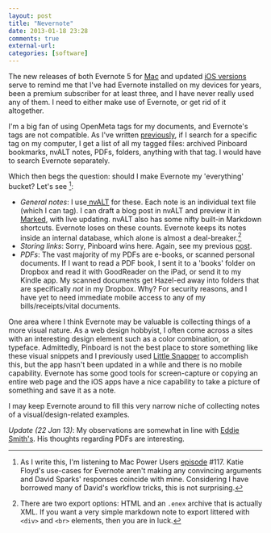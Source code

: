 ```yaml
---
layout: post  
title: "Nevernote"  
date: 2013-01-18 23:28  
comments: true  
external-url: 
categories: [software]
---
```


The new releases of both Evernote 5 for [Mac][1] and updated [iOS versions][2] serve to remind me that I've had Evernote installed on my devices for years, been a premium subscriber for at least three, and I have never really used any of them. I need to either make use of Evernote, or get rid of it altogether. 

I'm a big fan of using OpenMeta tags for my documents, and Evernote's tags are not compatible. As I've written [previously][tags], if I  search for a specific tag on my computer, I get a list of all my tagged files: archived Pinboard bookmarks, nvALT notes, PDFs, folders, anything with that tag. I would have to search Evernote separately.

Which then begs the question: should I make Evernote my 'everything' bucket? Let's see [^1]:

- *General notes*: I use[ nvALT][nv] for these. Each note is an individual text file (which I can tag). I can draft a blog post in nvALT and preview it in [Marked][mark], with live updating. nvALT also has some nifty built-in Markdown shortcuts. Evernote loses on these counts. Evernote keeps its notes inside an internal database, which alone is almost a deal-breaker.[^2]
- *Storing links*: Sorry, Pinboard wins here. Again, see my previous [post][tags].
- *PDFs*: The vast majority of my PDFs are e-books, or scanned personal documents. If I want to read a PDF book, I sent it to a 'books' folder on Dropbox and read it with GoodReader on the iPad, or send it to my Kindle app. My scanned documents get Hazel-ed away into folders that are specifically *not* in my Dropbox. Why? For security reasons, and I have yet to need immediate mobile access to any of my bills/receipts/vital documents.

One area where I think Evernote may be valuable is collecting things of a more visual nature. As a web design hobbyist, I often come across a sites with an interesting design element such as a color combination, or typeface. Admittedly, Pinboard is not the best place to store something like these visual snippets and I previously used [Little Snapper][ls] to accomplish this, but the app hasn't been updated in a while and there is no mobile capability. Evernote has some good tools for screen-capture or copying an entire web page and the iOS apps have a nice capability to take a picture of something and save it as a note.

I may keep Evernote around to fill this very narrow niche of collecting notes of a visual/design-related examples.

*Update (22 Jan 13)*: My observations are somewhat in line with [Eddie Smith's][4]. His thoughts regarding PDFs are interesting.

    
[^1]: As I write this, I'm listening to Mac Power Users [episode][mpu] #117. Katie Floyd's use-cases for Evernote aren't making any convincing arguments and David Sparks' responses coincide with mine. Considering I have borrowed many of David's workflow tricks, this is not surprising. 

[^2]: There are two export options: HTML and an `.enex` archive that is actually XML. If you want a very simple markdown note to export littered with `<div>` and `<br>` elements, then you are in luck.


[1]: http://evernote.com/evernote/whats_new/mac/
[2]: http://blog.evernote.com/2012/11/02/coming-soon-evernote-5-for-iphone-ipad-and-ipod-touch/
[tags]: http://www.nealsheeran.com/archives/2013/01/how_i_use_pinboard
[mpu]: http://macpowerusers.com/2012/12/mac-power-users-117-the-feedback-show/
[nv]: http://brettterpstra.com/projects/nvalt/
[mark]: http://markedapp.com/
[ls]: http://www.realmacsoftware.com/littlesnapper/
[3]: http://simplicitybliss.com/2012/11/on-evernote-gtd-reference-and-support-material
[4]: http://www.practicallyefficient.com/home/2013/1/22/praise-for-evernote